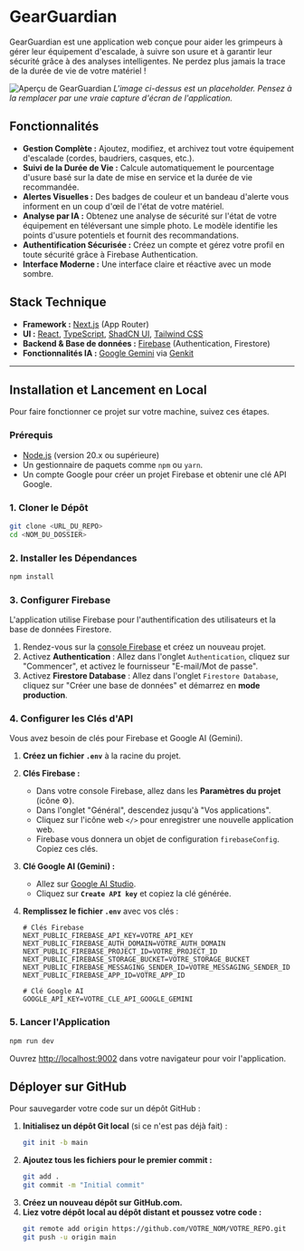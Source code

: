 # GearGuardian

GearGuardian est une application web conçue pour aider les grimpeurs à gérer leur équipement d'escalade, à suivre son usure et à garantir leur sécurité grâce à des analyses intelligentes. Ne perdez plus jamais la trace de la durée de vie de votre matériel !

![Aperçu de GearGuardian](https://placehold.co/800x400.png)
*L'image ci-dessus est un placeholder. Pensez à la remplacer par une vraie capture d'écran de l'application.*

## Fonctionnalités

*   **Gestion Complète :** Ajoutez, modifiez, et archivez tout votre équipement d'escalade (cordes, baudriers, casques, etc.).
*   **Suivi de la Durée de Vie :** Calcule automatiquement le pourcentage d'usure basé sur la date de mise en service et la durée de vie recommandée.
*   **Alertes Visuelles :** Des badges de couleur et un bandeau d'alerte vous informent en un coup d'œil de l'état de votre matériel.
*   **Analyse par IA :** Obtenez une analyse de sécurité sur l'état de votre équipement en téléversant une simple photo. Le modèle identifie les points d'usure potentiels et fournit des recommandations.
*   **Authentification Sécurisée :** Créez un compte et gérez votre profil en toute sécurité grâce à Firebase Authentication.
*   **Interface Moderne :** Une interface claire et réactive avec un mode sombre.

## Stack Technique

*   **Framework :** [Next.js](https://nextjs.org/) (App Router)
*   **UI :** [React](https://react.dev/), [TypeScript](https://www.typescriptlang.org/), [ShadCN UI](https://ui.shadcn.com/), [Tailwind CSS](https://tailwindcss.com/)
*   **Backend & Base de données :** [Firebase](https://firebase.google.com/) (Authentication, Firestore)
*   **Fonctionnalités IA :** [Google Gemini](https://ai.google.dev/) via [Genkit](https://firebase.google.com/docs/genkit)

---

## Installation et Lancement en Local

Pour faire fonctionner ce projet sur votre machine, suivez ces étapes.

### Prérequis

*   [Node.js](https://nodejs.org/) (version 20.x ou supérieure)
*   Un gestionnaire de paquets comme `npm` ou `yarn`.
*   Un compte Google pour créer un projet Firebase et obtenir une clé API Google.

### 1. Cloner le Dépôt

```bash
git clone <URL_DU_REPO>
cd <NOM_DU_DOSSIER>
```

### 2. Installer les Dépendances

```bash
npm install
```

### 3. Configurer Firebase

L'application utilise Firebase pour l'authentification des utilisateurs et la base de données Firestore.

1.  Rendez-vous sur la [console Firebase](https://console.firebase.google.com/) et créez un nouveau projet.
2.  Activez **Authentication** : Allez dans l'onglet `Authentication`, cliquez sur "Commencer", et activez le fournisseur "E-mail/Mot de passe".
3.  Activez **Firestore Database** : Allez dans l'onglet `Firestore Database`, cliquez sur "Créer une base de données" et démarrez en **mode production**.

### 4. Configurer les Clés d'API

Vous avez besoin de clés pour Firebase et Google AI (Gemini).

1.  **Créez un fichier `.env`** à la racine du projet.
2.  **Clés Firebase :**
    *   Dans votre console Firebase, allez dans les **Paramètres du projet** (icône ⚙️).
    *   Dans l'onglet "Général", descendez jusqu'à "Vos applications".
    *   Cliquez sur l'icône web `</>` pour enregistrer une nouvelle application web.
    *   Firebase vous donnera un objet de configuration `firebaseConfig`. Copiez ces clés.
3.  **Clé Google AI (Gemini) :**
    *   Allez sur [Google AI Studio](https://aistudio.google.com/app/apikey).
    *   Cliquez sur **`Create API key`** et copiez la clé générée.
4.  **Remplissez le fichier `.env`** avec vos clés :

    ```env
    # Clés Firebase
    NEXT_PUBLIC_FIREBASE_API_KEY=VOTRE_API_KEY
    NEXT_PUBLIC_FIREBASE_AUTH_DOMAIN=VOTRE_AUTH_DOMAIN
    NEXT_PUBLIC_FIREBASE_PROJECT_ID=VOTRE_PROJECT_ID
    NEXT_PUBLIC_FIREBASE_STORAGE_BUCKET=VOTRE_STORAGE_BUCKET
    NEXT_PUBLIC_FIREBASE_MESSAGING_SENDER_ID=VOTRE_MESSAGING_SENDER_ID
    NEXT_PUBLIC_FIREBASE_APP_ID=VOTRE_APP_ID

    # Clé Google AI
    GOOGLE_API_KEY=VOTRE_CLE_API_GOOGLE_GEMINI
    ```

### 5. Lancer l'Application

```bash
npm run dev
```

Ouvrez [http://localhost:9002](http://localhost:9002) dans votre navigateur pour voir l'application.

## Déployer sur GitHub

Pour sauvegarder votre code sur un dépôt GitHub :

1.  **Initialisez un dépôt Git local** (si ce n'est pas déjà fait) :
    ```bash
    git init -b main
    ```
2.  **Ajoutez tous les fichiers pour le premier commit :**
    ```bash
    git add .
    git commit -m "Initial commit"
    ```
3.  **Créez un nouveau dépôt sur GitHub.com.**
4.  **Liez votre dépôt local au dépôt distant et poussez votre code :**
    ```bash
    git remote add origin https://github.com/VOTRE_NOM/VOTRE_REPO.git
    git push -u origin main
    ```
